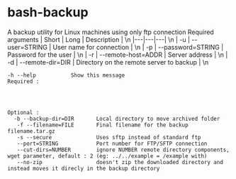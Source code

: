 # bash-backup
A backup utility for Linux machines using only ftp connection
Required arguments
| Short  | Long  | Description  | \n
|---|---|---| \n
| -u  | --user=STRING  | User name for connection  | \n
| -p  | --password=STRING  | Password for the user | \n
| -r  | --remote-host=ADDR  | Server address | \n
| -d  | --remote-dir=DIR  | Directory on the remote server to backup | \n


	-h --help      		Show this message
	Required : 
	          	
	         
	        
         		   
    Optional :	   
      -b --backup-dir=DIR		Local directory to move archived folder
	   -f --filename=FILE		Final filename for the backup filename.tar.gz
	   -s --secure          	Uses sftp instead of standard ftp
	   --port=STRING 			Port number for FTP/SFTP connection
	   --cut-dirs=NUMBER     	ignore NUMBER remote directory components, wget parameter, default : 2 (eg: ../../example = /example with)
	   --no-zip					doesn't zip the downloaded directory and instead moves it direcly in the backup directory
